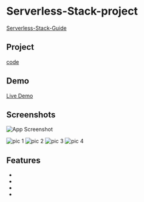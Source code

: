 # Serverless-Stack-project
[Serverless-Stack-Guide](https://serverless-stack.com/#guide)

## Project
[code](Serverless-project)

## Demo
[Live Demo](https://d4pmee63mwasw.cloudfront.net/)
<br>
## Screenshots

![App Screenshot](https://via.placeholder.com/468x300?text=App+Screenshot+Here)

![pic 1](https://user-images.githubusercontent.com/103892504/193058350-46de814b-5bb8-4eba-83bb-14edbd6a5078.png)
![pic 2](https://user-images.githubusercontent.com/103892504/193058379-42e2d85b-dd09-4be5-8e7c-57d44c64536f.png)
![pic 3](https://user-images.githubusercontent.com/103892504/193058469-4f6a45e8-45ab-40cb-b116-40c01c1d1243.png)
![pic 4](https://user-images.githubusercontent.com/103892504/193058513-c57911cd-5c82-4dac-9ab7-04474821aa22.png)


## Features

-
-
-
-
